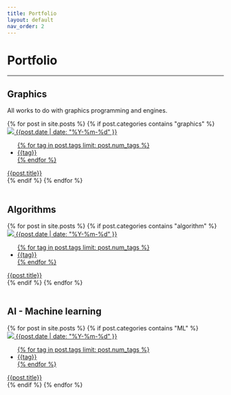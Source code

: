 ```yaml
---
title: Portfolio
layout: default
nav_order: 2
---
```

# Portfolio
<hr>

## Graphics
<p>All works to do with graphics programming and engines.</p>
{% for post in site.posts %}
{% if post.categories contains "graphics" %}
<div class="post">
    <div class="thumb">
        <a href="{{site.url}}{{post.url}}">
            <img src="{{site.url}}/assets/thumbnails/{{post.title | downcase | replace: ' ', '-' | replace: '.', '' }}.png">
            <span class="date-tag">{{post.date | date: "%Y-%m-%d" }}</span>
            <ul class="mini-tags">
            {% for tag in post.tags limit: post.num_tags %}
                <li>
                {{tag}}
                </li>
            {% endfor %}
            </ul>
        </a>
    </div>
    <div class="title-block">
        <a href="{{post.url}}">{{post.title}}</a>
    </div>
</div>
{% endif %}
{% endfor %}
<br/><br/>

<h2 style="display:block; float:left; width: 100%">Algorithms</h2>
{% for post in site.posts %}
{% if post.categories contains "algorithm" %}
<div class="post">
    <div class="thumb">
        <a href="{{site.url}}{{post.url}}">
            <img src="{{site.url}}/assets/thumbnails/{{post.title | downcase | replace: ' ', '-' | replace: '.', '' }}.png">
            <span class="date-tag">{{post.date | date: "%Y-%m-%d" }}</span>
            <ul class="mini-tags">
            {% for tag in post.tags limit: post.num_tags %}
                <li>
                {{tag}}
                </li>
            {% endfor %}
            </ul>
        </a>
    </div>
    <div class="title-block">
        <a href="{{post.url}}">{{post.title}}</a>
    </div>
</div>
{% endif %}
{% endfor %}
<br/><br/>

<h2 style="display:block; float:left; width: 100%">AI - Machine learning</h2>
<!--<p style="float:left; width:100%;">Work to do Machine learning models and stuff</p>-->
{% for post in site.posts %}
{% if post.categories contains "ML" %}
<div class="post">
    <div class="thumb">
        <a href="{{site.url}}{{post.url}}">
            <img src="{{site.url}}/assets/thumbnails/{{post.title | downcase | replace: ' ', '-' | replace: '.', '' }}.png">
            <span class="date-tag">{{post.date | date: "%Y-%m-%d" }}</span>
            <ul class="mini-tags">
            {% for tag in post.tags limit: post.num_tags %}
                <li>
                {{tag}}
                </li>
            {% endfor %}
            </ul>
        </a>
    </div>
    <div class="title-block">
        <a href="{{post.url}}">{{post.title}}</a>
    </div>
</div>
{% endif %}
{% endfor %}